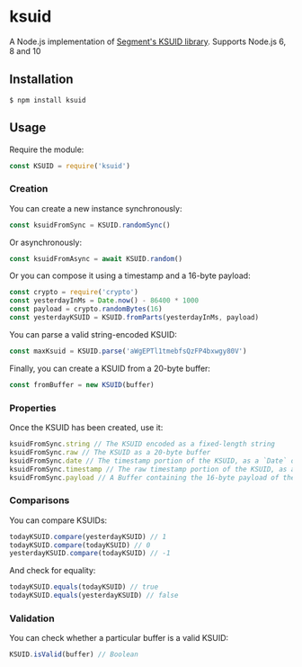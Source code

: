 # ksuid

A Node.js implementation of [Segment's KSUID
library](https://github.com/segmentio/ksuid). Supports Node.js 6, 8 and 10

## Installation

```console
$ npm install ksuid
```

## Usage

Require the module:

```js
const KSUID = require('ksuid')
```

### Creation

You can create a new instance synchronously:

```js
const ksuidFromSync = KSUID.randomSync()
```

Or asynchronously:

```js
const ksuidFromAsync = await KSUID.random()
```

Or you can compose it using a timestamp and a 16-byte payload:

```js
const crypto = require('crypto')
const yesterdayInMs = Date.now() - 86400 * 1000
const payload = crypto.randomBytes(16)
const yesterdayKSUID = KSUID.fromParts(yesterdayInMs, payload)
```

You can parse a valid string-encoded KSUID:

```js
const maxKsuid = KSUID.parse('aWgEPTl1tmebfsQzFP4bxwgy80V')
```

Finally, you can create a KSUID from a 20-byte buffer:

```js
const fromBuffer = new KSUID(buffer)
```

### Properties

Once the KSUID has been created, use it:

```js
ksuidFromSync.string // The KSUID encoded as a fixed-length string
ksuidFromSync.raw // The KSUID as a 20-byte buffer
ksuidFromSync.date // The timestamp portion of the KSUID, as a `Date` object
ksuidFromSync.timestamp // The raw timestamp portion of the KSUID, as a number
ksuidFromSync.payload // A Buffer containing the 16-byte payload of the KSUID (typically a random value)
```

### Comparisons

You can compare KSUIDs:

```js
todayKSUID.compare(yesterdayKSUID) // 1
todayKSUID.compare(todayKSUID) // 0
yesterdayKSUID.compare(todayKSUID) // -1
```

And check for equality:

```js
todayKSUID.equals(todayKSUID) // true
todayKSUID.equals(yesterdayKSUID) // false
```

### Validation

You can check whether a particular buffer is a valid KSUID:

```js
KSUID.isValid(buffer) // Boolean
```
